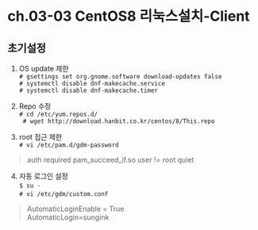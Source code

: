 # ch.03-03 CentOS8 리눅스설치-Client

## 초기설정
1. OS update 제한   
` # gsettings set org.gnome.software download-updates false  `  
` # systemctl disable dnf-makecache.service  `  
` # systemctl disable dnf-makecache.timer  `  

2. Repo 수정  
` # cd /etc/yum.repos.d/ `  
` # wget http://download.hanbit.co.kr/centos/8/This.repo`  

3. root 접근 제한  
` # vi /etc/pam.d/gdm-password `  

> auth    required    pam_succeed_if.so user != root quiet

4. 자동 로그인 설정  
` $ su - `  
` # vi /etc/gdm/custom.conf `

> AutomaticLoginEnable = True  
> AutomaticLogin=sungink